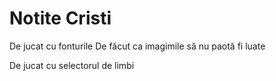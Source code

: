 # Notite Cristi
De jucat cu fonturile
De făcut ca imagimile să nu paotă fi luate

De jucat cu selectorul de limbi